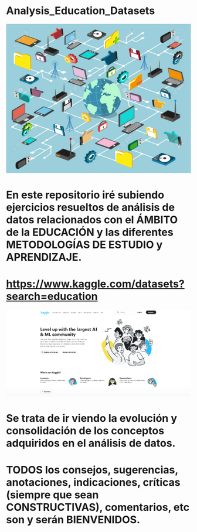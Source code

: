 # Analysis_Education_Datasets
![](educacion4.jpg)
# En este repositorio iré subiendo ejercicios resueltos de análisis de datos relacionados con el ÁMBITO de la EDUCACIÓN y las diferentes METODOLOGÍAS DE ESTUDIO y APRENDIZAJE.
# https://www.kaggle.com/datasets?search=education

![](kaggle.png)
# Se trata de ir viendo la evolución y consolidación de los conceptos adquiridos en el análisis de datos.
# TODOS los consejos, sugerencias, anotaciones, indicaciones, críticas (siempre que sean CONSTRUCTIVAS), comentarios, etc son y serán BIENVENIDOS.
